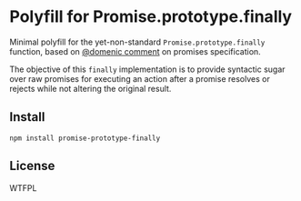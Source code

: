 # Polyfill for Promise.prototype.finally

Minimal polyfill for the yet-non-standard `Promise.prototype.finally` function, based on [@domenic comment](https://github.com/domenic/promises-unwrapping/issues/18) on promises specification.

The objective of this `finally` implementation is to provide syntactic sugar over raw promises for executing an action after a promise resolves or rejects while not altering the original result.

## Install

```
npm install promise-prototype-finally
```

## License

WTFPL
